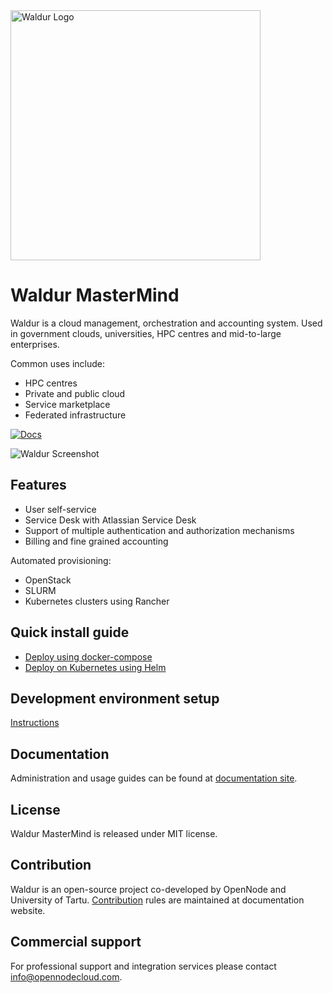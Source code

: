 <img src="https://waldur.com/assets/img/logo.svg" alt="Waldur Logo" width="400"/>

# Waldur MasterMind

Waldur is a cloud management, orchestration and accounting system. Used in government clouds, universities, HPC centres and mid-to-large enterprises.

Common uses include:
* HPC centres
* Private and public cloud
* Service marketplace
* Federated infrastructure

[![Docs](https://img.shields.io/badge/Docs-docs.waldur.com-green)](https://docs.waldur.com)

![Waldur Screenshot](https://docs.waldur.com/about/img/org-dashboard.png)

## Features

* User self-service
* Service Desk with Atlassian Service Desk
* Support of multiple authentication and authorization mechanisms
* Billing and fine grained accounting

Automated provisioning:
* OpenStack
* SLURM
* Kubernetes clusters using Rancher

## Quick install guide

* [Deploy using docker-compose](https://docs.waldur.com/admin-guide/deployment/docker-compose/)
* [Deploy on Kubernetes using Helm](https://docs.waldur.com/admin-guide/deployment/helm/)

## Development environment setup

[Instructions](https://github.com/waldur/waldur-mastermind/blob/develop/docs/guide/install-from-src.md)

## Documentation

Administration and usage guides can be found at [documentation site](http://docs.waldur.com).

## License

Waldur MasterMind is released under MIT license.

## Contribution

Waldur is an open-source project co-developed by OpenNode and University of Tartu. [Contribution](https://docs.waldur.com/about/contributing/) rules are maintained at documentation website.

## Commercial support

For professional support and integration services please contact <info@opennodecloud.com>.
